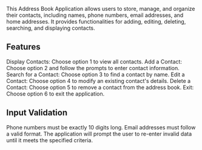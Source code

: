 This Address Book Application allows users to store, manage, and organize their contacts, including names, phone numbers, email addresses, and home addresses. It provides functionalities for adding, editing, deleting, searching, and displaying contacts.

## Features

Display Contacts: Choose option 1 to view all contacts.
Add a Contact: Choose option 2 and follow the prompts to enter contact information.
Search for a Contact: Choose option 3 to find a contact by name.
Edit a Contact: Choose option 4 to modify an existing contact's details.
Delete a Contact: Choose option 5 to remove a contact from the address book.
Exit: Choose option 6 to exit the application.


## Input Validation
Phone numbers must be exactly 10 digits long.
Email addresses must follow a valid format.
The application will prompt the user to re-enter invalid data until it meets the specified criteria.
